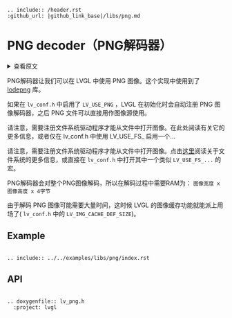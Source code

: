 ```eval_rst
.. include:: /header.rst 
:github_url: |github_link_base|/libs/png.md
```

# PNG decoder（PNG解码器）

<details>
<summary>查看原文</summary>
<p>

Allow the use of PNG images in LVGL. This implementation uses [lodepng](https://github.com/lvandeve/lodepng) library.

If enabled in `lv_conf.h` by `LV_USE_PNG` LVGL will register a new image decoder automatically so PNG files can be directly used as any other image  sources.

Note that, a file system driver needs to registered to open images from files. Read more about it [here](https://docs.lvgl.io/master/overview/file-system.html) or just enable one in `lv_conf.h` with `LV_USE_FS_...` 

The whole PNG image is decoded so during decoding RAM equals to `image width x image height x 4` bytes are required.

As it might take significant time to decode PNG images LVGL's [images caching](https://docs.lvgl.io/master/overview/image.html#image-caching) feature can be useful. 
</p>
</details>

PNG解码器让我们可以在 LVGL 中使用 PNG 图像。这个实现中使用到了 [lodepng](https://github.com/lvandeve/lodepng) 库。

如果在 `lv_conf.h` 中启用了 `LV_USE_PNG` ，LVGL 在初始化时会自动注册 PNG 图像解码器，之后 PNG 文件可以直接用作图像源使用。

请注意，需要注册文件系统驱动程序才能从文件中打开图像。在此处阅读有关它的更多信息，或者仅在 lv_conf.h 中使用 LV_USE_FS_ 启用一个...

请注意，需要注册文件系统驱动程序才能从文件中打开图像。点击[这里](https://docs.lvgl.io/master/overview/file-system.html)阅读关于文件系统的更多信息，或直接在 `lv_conf.h` 中打开其中一个类似 `LV_USE_FS_...` 的宏。

PNG解码器会对整个PNG图像解码，所以在解码过程中需要RAM为： `图像宽度 x 图像高度 x 4字节`

由于解码 PNG 图像可能需要大量时间，这时候 LVGL 的图像缓存功能就能派上用场了( `lv_conf.h` 中的 `LV_IMG_CACHE_DEF_SIZE`)。

## Example
```eval_rst

.. include:: ../../examples/libs/png/index.rst

```

## API

```eval_rst

.. doxygenfile:: lv_png.h
  :project: lvgl

